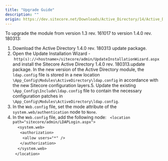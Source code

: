 ```yaml
---
title: "Upgrade Guide"
description: ""
origin: https://dev.sitecore.net/Downloads/Active_Directory/14/Active_Directory_14/Upgrade_Guide
---
```


To upgrade the module from version 1.3 rev. 161017 to version 1.4.0 rev. 180313:

1.  Download the Active Directory 1.4.0 rev. 180313 update package.
2.  Open the Update Installation Wizard - `http(s)://<hostname>/sitecore/admin/UpdateInstallationWizard.aspx` and install the Sitecore Active Directory 1.4.0 rev. 180313.update package.
In the new version of the Active Directory module, the `ldap.config` file is stored in a new location `\App_Config\Modules\ActiveDirectory\ldap.config` in accordance with the new Sitecore configuration layers.5.  Update the existing `\App_Config\Include\ldap.config` file to contain the necessary configuration patches in `\App_Config\Modules\ActiveDirectory\ldap.config`.
6.  In the `Web.config` file, set the mode attribute of the `system.web/authentication` node to `None`.
7.  In the `Web.config` file, add the following node:
  `<location path="sitecore/admin/LDAPLogin.aspx">`  
    `<system.web>`  
      `<authorization>`  
        `<allow users="*" />`  
      `</authorization>`  
    `</system.web>`  
  `</location>`